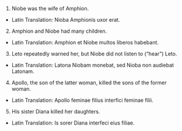 1. Niobe was the wife of Amphion.
- Latin Translation: Nioba Amphionis uxor erat.

2. Amphion and Niobe had many children.
- Latin Translation: Amphion et Niobe multos liberos habebant.

3. Leto repeatedly warned her, but Niobe did not listen to (“hear”) Leto.
- Latin Translation: Latona Niobam monebat, sed Nioba non audiebat Latonam.

4. Apollo, the son of the latter woman, killed the sons of the former woman.
- Latin Translation: Apollo feminae filius interfici feminae filii.

5. His sister Diana killed her daughters.
- Latin Translation: Is sorer Diana interfeci eius filiae.
